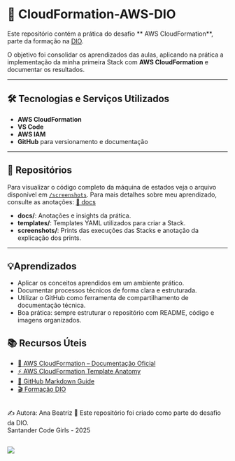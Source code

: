 
##

# 🚀 CloudFormation-AWS-DIO

Este repositório contém a prática do desafio ** AWS CloudFormation**, parte da formação na [DIO](https://www.dio.me/).

O objetivo foi consolidar os aprendizados das aulas, aplicando na prática a implementação da minha primeira Stack com **AWS CloudFormation** e documentar os resultados.

---

## 🛠️ Tecnologias e Serviços Utilizados

- **AWS CloudFormation**
- **VS Code**
- **AWS IAM**
- **GitHub** para versionamento e documentação


---

## 📘 Repositórios

Para visualizar o código completo da máquina de estados veja o arquivo disponível em [`/screenshots`](./screenshots).
Para mais detalhes sobre meu aprendizado, consulte as anotações:  [📘 docs](./docs/anotacoes)

- **docs/**: Anotações e insights da prática.
- **templates/**: Templates YAML utilizados para criar a Stack.
- **screenshots/**: Prints das execuções das Stacks e anotação da explicação dos prints.

---

## 💡Aprendizados

- Aplicar os conceitos aprendidos em um ambiente prático.
- Documentar processos técnicos de forma clara e estruturada.
- Utilizar o GitHub como ferramenta de compartilhamento de documentação técnica.
- Boa prática: sempre estruturar o repositório com README, código e imagens organizados.


## 📚 Recursos Úteis

- [📖 AWS CloudFormation – Documentação Oficial](https://docs.aws.amazon.com/cloudformation/)
- [⚡ AWS CloudFormation Template Anatomy](https://docs.aws.amazon.com/AWSCloudFormation/latest/UserGuide/template-anatomy.html)
- [📓 GitHub Markdown Guide](https://guides.github.com/features/mastering-markdown/)
- [🎬 Formação DIO ](https://www.dio.me/users/patriciasavarezioliveira)

##
✍️ Autora: Ana Beatriz 
📌 Este repositório foi criado como parte do desafio da DIO.  
   Santander Code Girls - 2025

##

<a href="https://www.linkedin.com/in/ana-beatriz-m-p-ramos-936b13137/"><img src="https://img.shields.io/badge/-LinkedIn-67cb57?style=for-the-badge&logo=linkedin&logoColor=fff"></a>
